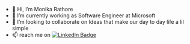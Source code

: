 - 👋 Hi, I’m Monika Rathore
- 🌱 I’m currently working as Software Engineer at Microsoft
- 💞️ I’m looking to collaborate on Ideas that make our day to day life a lil simple
- 📫 reach me on [![LinkedIn Badge](https://img.shields.io/badge/LinkedIn-Profile-informational?style=flat&logo=linkedin&logoColor=white&color=0D76A8)](https://www.linkedin.com/in/monikaiitk/)
<!--- - Glad to see you here ![visitors](https://visitor-badge.glitch.me/badge?page_id=${monika400})
<img height="180em" src="https://github-readme-stats.vercel.app/api?username=monika400&show_icons=true&hide_border=true&&count_private=true&include_all_commits=true" />

--->
<!---
monika400/monika400 is a ✨ special ✨ repository because its `README.md` (this file) appears on your GitHub profile.
You can click the Preview link to take a look at your changes.
--->
